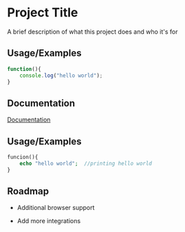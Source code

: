 
# Project Title

A brief description of what this project does and who it's for



## Usage/Examples

```javascript
function(){
    console.log("hello world");
}
```
## Documentation

[Documentation](https://linktodocumentation)



## Usage/Examples

```php
funcion(){
    echo "hello world";  //printing hello world
}
```


## Roadmap

- Additional browser support

- Add more integrations

